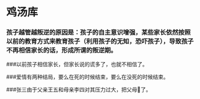 # 鸡汤库



### 孩子越管越叛逆的原因是：孩子的自主意识增强，某些家长依然按照以前的教育方式来教育孩子（利用孩子的无知，恐吓孩子），导致孩子不再相信家长的话，形成所谓的叛逆期。

###以前孩子相信家长，但家长说的谎多了，也就不相信了。

###爱情有两种结局，要么在死的时候结束，要么在没死的时候结束。

###张三由于父亲王五和母亲李四对其压力过大，把父母🔫了。
